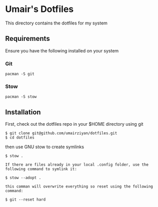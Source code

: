 # Umair's Dotfiles

This directory contains the dotfiles for my system

## Requirements

Ensure you have the following installed on your system

### Git

```
pacman -S git
```

### Stow

```
pacman -S stow
```

## Installation

First, check out the dotfiles repo in your $HOME directory using git

```
$ git clone git@github.com/umairziyan/dotfiles.git
$ cd dotfiles
```

then use GNU stow to create symlinks

```
$ stow .

If there are files already in your local .config folder, use the following command to symlink it:

$ stow --adopt .

this comman will overwrite everything so reset using the following command:

$ git --reset hard
```
